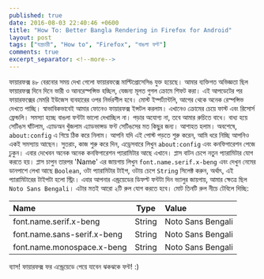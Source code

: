 ```yaml
---
published: true
date: 2016-08-03 22:40:46 +0600
title: "How To: Better Bangla Rendering in Firefox for Android"
layout: post
tags: ["যন্ত্রচারী", "How to", "Firefox", "বাঙলা ফন্ট"]
comments: true
excerpt_separator: <!--more-->
---
```

ফায়ারফক্স ৪৮ বেরনোর সময় দেখা গেলো ফায়ারফক্সে মাল্টিপ্রোসেসিঙ যুক্ত হয়েছে। আমার ব্যক্তিগত অভিজ্ঞতা ছিল ফায়ারফক্স দিনে দিনে ভারী ও আনরেস্পন্সিভ হচ্ছিল, যেজন্য মূলত গুগল ক্রোমে শিফট করা। এই আপডেটের পর ফায়ারফক্সের মেমরি ইউজেস ব্যবহারের ওপর নির্ভরশীল হবে। মোস্ট ইম্পর্ট্যান্টলি, আগের থেকে অনেক রেস্পন্সিভ দেখতে পাচ্ছি। স্বাভাবিকভাবেই আমার ফোনেও ফায়ারফক্স ইন্সটল করলাম। এখানেও ক্রোমের চেয়ে ফাস্ট এবং রিসোর্স ফ্রেন্ডলি। সমস্যা হচ্ছে বাঙলা ফন্টটা ভালো দেখাচ্ছিল না। পড়ার অযোগ্য না, তবে আমার রুচিতে বাধে। বাধ্য হয়ে সেটিঙস ঘাঁটলাম, এ্যাডঅন খুঁজলাম এ্যাডভান্সড ফন্ট সেটিঙসের মত কিছুর জন্য। আশাহত হলাম। অবশেষে, `about:config` এ গিয়ে ঠিক করে নিলাম। আপনি যদি এই পোস্ট পড়তে শুরু করেন, আমি ধরে নিচ্ছি আপনিও একই সমস্যায় আছেন। সুতরাং, কাজ শুরু করে দিন, এড্রেসবারে লিখুন `about:config` এবং কনফিগারেশন পেজে ঢুকুন। এবার দেখেবন অনেক অনেক কনফিগারেশন প্যারামিটার আছে এখানে। প্লাস বাটন চেপে নতুন প্যারামিটার যোগ করতে হয়। প্লাস চাপুন তারপর 'Name' এর জায়গায় লিখুন `font.name.serif.x-beng` এবং দেখুন নেমের ডানপাশে লেখা আছে `Boolean`, ওটা প্যারামিটার টাইপ, ওটায় চেপে `String` সিলেক্ট করুন, অর্থাৎ, এই প্যারামিটারের টাইপটা হলো স্ট্রিং। এবার আপনার এন্ড্রয়েডের ডিফল্ট ফন্টটা দিন ভ্যালুর জায়গায়, আমার ক্ষেত্রে ছিল `Noto Sans Bengali`। এটার মতই আরো ২টি রুল যোগ করতে হবে। মোট তিনটি রুল নীচে টেবিলে দিচ্ছি:
<!--more-->

| Name | Type | Value | 
| :--------------------- | :-----: | :------------- |
| font.name.serif.x-beng | String | Noto Sans Bengali |
| font.name.sans-serif.x-beng | String | Noto Sans Bengali |
| font.name.monospace.x-beng | String | Noto Sans Bengali |

ব্যাস! ফায়ারফক্স ফর এন্ড্রেয়েডে পেয়ে যাবেন ঝকঝকে ফন্ট! :)

